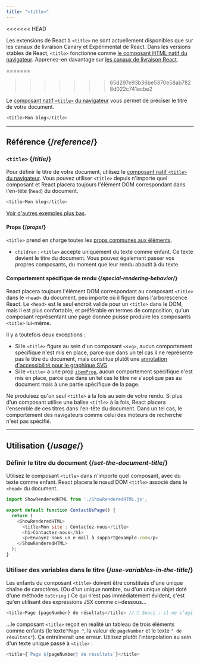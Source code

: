 ```yaml
---
title: "<title>"
---
```


<<<<<<< HEAD
<Canary>

Les extensions de React à `<title>` ne sont actuellement disponibles que sur les canaux de livraison Canary et Expérimental de React. Dans les versions stables de React, `<title>` fonctionne comme [le composant HTML natif du navigateur](/reference/react-dom/components#all-html-components). Apprenez-en davantage sur [les canaux de livraison React](/community/versioning-policy#all-release-channels).

</Canary>


=======
>>>>>>> 65d297e93b36be5370e58ab7828d022c741ecbe2
<Intro>

Le [composant natif `<title>` du navigateur](https://developer.mozilla.org/fr/docs/Web/HTML/Element/title) vous permet de préciser le titre de votre document.

```js
<title>Mon blog</title>
```

</Intro>

<InlineToc />

---

## Référence {/*reference*/}

### `<title>` {/*title*/}

Pour définir le titre de votre document, utilisez le [composant natif `<title>` du navigateur](https://developer.mozilla.org/fr/docs/Web/HTML/Element/title). Vous pouvez utiliser `<title>` depuis n'importe quel composant et React placera toujours l'élément DOM correspondant dans l'en-tête (`head`) du document.

```js
<title>Mon blog</title>
```

[Voir d'autres exemples plus bas](#usage).

#### Props {/*props*/}

`<title>` prend en charge toutes les [props communes aux éléments](/reference/react-dom/components/common#props).

* `children` : `<title>` accepte uniquement du texte comme enfant. Ce texte devient le titre du document. Vous pouvez également passer vos propres composants, du moment que leur rendu aboutit à du texte.

#### Comportement spécifique de rendu {/*special-rendering-behavior*/}

React placera toujours l'élément DOM correspondant au composant `<title>` dans le `<head>` du document, peu importe où il figure dans l'arborescence React. Le `<head>` est le seul endroit valide pour un `<title>` dans le DOM, mais il est plus confortable, et préférable en termes de composition, qu'un composant représentant une page donnée puisse produire les composants `<title>` lui-même.

Il y a toutefois deux exceptions :

* Si le `<title>` figure au sein d'un composant `<svg>`, aucun comportement spécifique n'est mis en place, parce que dans un tel cas il ne représente pas le titre du document, mais constitue plutôt une [annotation d'accessibilité pour le graphique SVG](https://developer.mozilla.org/fr/docs/Web/SVG/Element/title).
* Si le `<title>` a une prop [`itemProp`](https://developer.mozilla.org/docs/Web/HTML/Global_attributes/itemprop), aucun comportement spécifique n'est mis en place, parce que dans un tel cas le titre ne s'applique pas au document mais à une partie spécifique de la page.

<Pitfall>

Ne produisez qu'un seul `<title>` à la fois au sein de votre rendu.  Si plus d'un composant utilise une balise `<title>` à la fois, React placera l'ensemble de ces titres dans l'en-tête du document.  Dans un tel cas, le comportement des navigateurs comme celui des moteurs de recherche n'est pas spécifié.

</Pitfall>

---

## Utilisation {/*usage*/}

### Définir le titre du document {/*set-the-document-title*/}

Utilisez le composant `<title>` dans n'importe quel composant, avec du texte comme enfant.  React placera le nœud DOM `<title>` associé dans le `<head>` du document.

<SandpackWithHTMLOutput>

```js src/App.js active
import ShowRenderedHTML from './ShowRenderedHTML.js';

export default function ContactUsPage() {
  return (
    <ShowRenderedHTML>
      <title>Mon site : Contactez-nous</title>
      <h1>Contactez-nous</h1>
      <p>Envoyez-nous un e-mail à support@example.com</p>
    </ShowRenderedHTML>
  );
}
```

</SandpackWithHTMLOutput>

### Utiliser des variables dans le titre {/*use-variables-in-the-title*/}

Les enfants du composant `<title>` doivent être constitués d'une unique chaîne de caractères. (Ou d'un unique nombre, ou d'un unique objet doté d'une méthode `toString`.)  Ce qui n'est pas immédiatement évident, c'est qu'en utilisant des expressions JSX comme ci-dessous…

```js
<title>Page {pageNumber} de résultats</title> // 🔴 Souci : il ne s’agit pas d’un unique texte
```

…le composant `<title>` reçoit en réalité un tableau de trois éléments comme enfants (le texte`"Page "`, la valeur de `pageNumber` et le texte `" de résultats"`).  Ça entraînerait une erreur.  Utilisez plutôt l'interpolation au sein d'un texte unique passé à `<title>` :

```js
<title>{`Page ${pageNumber} de résultats`}</title>
```

